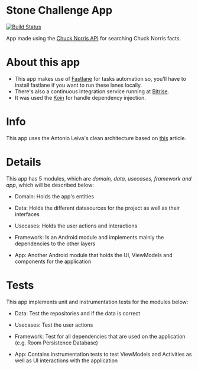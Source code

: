 # Stone Challenge App
[![Build Status](https://app.bitrise.io/app/f04e02a60b1a154e/status.svg?token=qshry3E1gJcmkmMwnjjUcQ)](https://app.bitrise.io/app/f04e02a60b1a154e)

App made using the [Chuck Norris API](https://api.chucknorris.io) for searching Chuck Norris facts.

# About this app
- This app makes use of [Fastlane](https://fastlane.tools/) for tasks automation so, you'll have to install fastlane if you want to run these lanes locally.
- There's also a continuous integration service running at [Bitrise](https://app.bitrise.io/app/f04e02a60b1a154e).
- It was used the [Koin](https://github.com/InsertKoinIO/koin) for handle dependency injection.

# Info
This app uses the Antonio Leiva's clean architecture based on [this](https://antonioleiva.com/clean-architecture-android) article.

# Details
This app has 5 modules, which are *domain, data, usecases, framework and app*, which will be described below:

- Domain: Holds the app's entities

- Data: Holds the different datasources for the project as well as their interfaces

- Usecases: Holds the user actions and interactions

- Framework: Is an Android module and implements mainly the dependencies to the other layers

- App: Another Android module that holds the UI, ViewModels and components for the application

# Tests
This app implements unit and instrumentation tests for the modules below:

- Data: Test the repositories and if the data is correct

- Usecases: Test the user actions

- Framework: Test for all dependencies that are used on the application (e.g. Room Persistence Database)

- App: Contains instrumentation tests to test ViewModels and Activities as well as UI interactions with the application
